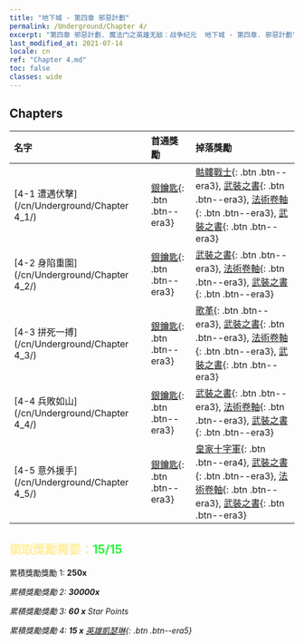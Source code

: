 ```yaml
---
title: "地下城 - 第四章 邪惡計劃"
permalink: /Underground/Chapter 4/
excerpt: "第四章 邪惡計劃. 魔法门之英雄无敌：战争纪元  地下城 - 第四章. 邪惡計劃"
last_modified_at: 2021-07-14
locale: cn
ref: "Chapter 4.md"
toc: false
classes: wide
---
```


## Chapters

  | 名字 |  首通獎勵 | 掉落獎勵 |
  |:------------|:------------|:------------| 
  | [4-1 遭遇伏擊](/cn/Underground/Chapter 4_1/) | [銀鑰匙](/cn/Items/con_693/){: .btn .btn--era3} | [骷髏戰士](/cn/Items/unt_208/){: .btn .btn--era3}, [武裝之書](/cn/Items/mat_25/){: .btn .btn--era3}, [法術卷軸](/cn/Items/con_694/){: .btn .btn--era3}, [武裝之書](/cn/Items/mat_18/){: .btn .btn--era3} |
  | [4-2 身陷重圍](/cn/Underground/Chapter 4_2/) | [銀鑰匙](/cn/Items/con_693/){: .btn .btn--era3} | [武裝之書](/cn/Items/mat_25/){: .btn .btn--era3}, [法術卷軸](/cn/Items/con_694/){: .btn .btn--era3}, [武裝之書](/cn/Items/mat_18/){: .btn .btn--era3} |
  | [4-3 拼死一搏](/cn/Underground/Chapter 4_3/) | [銀鑰匙](/cn/Items/con_693/){: .btn .btn--era3} | [歌革](/cn/Items/unt_227/){: .btn .btn--era3}, [武裝之書](/cn/Items/mat_25/){: .btn .btn--era3}, [法術卷軸](/cn/Items/con_694/){: .btn .btn--era3}, [武裝之書](/cn/Items/mat_18/){: .btn .btn--era3} |
  | [4-4 兵敗如山](/cn/Underground/Chapter 4_4/) | [銀鑰匙](/cn/Items/con_693/){: .btn .btn--era3} | [武裝之書](/cn/Items/mat_25/){: .btn .btn--era3}, [法術卷軸](/cn/Items/con_694/){: .btn .btn--era3}, [武裝之書](/cn/Items/mat_18/){: .btn .btn--era3} |
  | [4-5 意外援手](/cn/Underground/Chapter 4_5/) | [銀鑰匙](/cn/Items/con_693/){: .btn .btn--era3} | [皇家十字軍](/cn/Items/unt_193/){: .btn .btn--era4}, [武裝之書](/cn/Items/mat_25/){: .btn .btn--era3}, [法術卷軸](/cn/Items/con_694/){: .btn .btn--era3}, [武裝之書](/cn/Items/mat_18/){: .btn .btn--era3} |


## <span style="color: #ffeea0">   領取獎勵需要：</span><span style="color: #27f73a">15/15</span>

 累積獎勵獎勵 1:  **250x** <i class="fas fa-gem"/>

 累積獎勵獎勵 2:  **30000x** <i class="fas fa-coins"/>

 累積獎勵獎勵 3: **60 x** Star Points

 累積獎勵獎勵 4: **15 x** [英雄凱瑟琳](/cn/Items/her_361/){: .btn .btn--era5}

